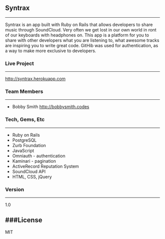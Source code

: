 ## Syntrax
----

Syntrax is an app built with Ruby on Rails that allows developers to share music through SoundCloud.  Very often we get lost in our own world in ront of our keyboards with headphones on.  This app is a platform for you to share with other developers what you are listening to, what awesome tracks are inspiring you to write great code.  GitHib was used for authentication, as a way to make more exclusive to developers.

### Live Project
----
http://syntrax.herokuapp.com

### Team Members
----
* Bobby Smith http://bobbysmith.codes

### Tech, Gems, Etc
----
* Ruby on Rails
* PostgreSQL
* Zurb Foundation
* JavaScript
* Omniauth - authentication
* Kaminari - pagination
* ActiveRecord Reputation System
* SoundCloud API
* HTML, CSS, jQuery

### Version
----
1.0

###License
----
MIT

